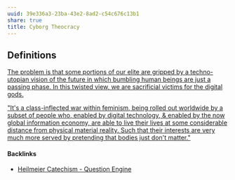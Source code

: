 ```yaml
---
uuid: 39e336a3-23ba-43e2-8ad2-c54c676c13b1
share: true
title: Cyborg Theocracy
---
```

## Definitions

[The problem is that some portions of our elite are gripped by a techno-utopian vision of the future in which bumbling human beings are just a passing phase. In this twisted view, we are sacrificial victims for the digital gods.](https://hyp.is/vOM6gKDIEe6P7xNccOp-jw/joebot.substack.com/p/the-slippery-slope-to-cyborg-theocracy)

["It's a class-inflected war within feminism, being rolled out worldwide by a subset of people who, enabled by digital technology, & enabled by the now global information economy, are able to live their lives at some considerable distance from physical material reality. Such that their interests are very much more served by pretending that bodies just don't matter."](https://twitter.com/Geopolitics_Emp/status/1653474076042641428)


#### Backlinks

* [Heilmeier Catechism - Question Engine](/9095a661-af21-4192-8b91-f50e66f3226b)